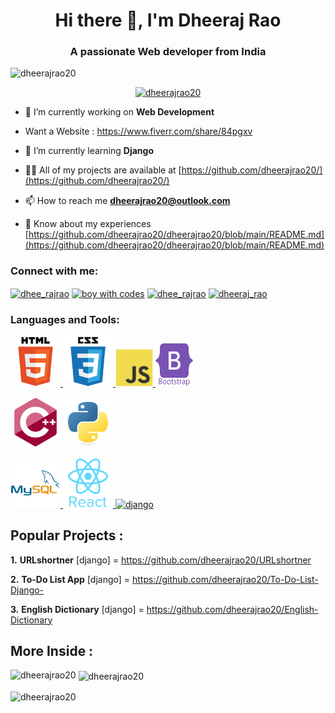 <h1 align="center">Hi there 👋, I'm Dheeraj Rao</h1>
<h3 align="center">A passionate Web developer from India</h3>
<p align="left"> <img src="https://komarev.com/ghpvc/?username=dheerajrao20&label=Profile%20views&color=0e75b6&style=flat" alt="dheerajrao20" height="30" width="120" /> </p>

<p align="center"> <a href="https://github.com/ryo-ma/github-profile-trophy"><img src="https://github-profile-trophy.vercel.app/?username=dheerajrao20" alt="dheerajrao20" /></a> </p>

- 🔭 I’m currently working on **Web Development**

- Want a Website : <a href="https://www.fiverr.com/share/84pgxv">https://www.fiverr.com/share/84pgxv</a>

- 🌱 I’m currently learning **Django**

- 👨‍💻 All of my projects are available at [https://github.com/dheerajrao20/](https://github.com/dheerajrao20/)

- 📫 How to reach me **dheerajrao20@outlook.com**

- 📄 Know about my experiences [https://github.com/dheerajrao20/dheerajrao20/blob/main/README.md](https://github.com/dheerajrao20/dheerajrao20/blob/main/README.md)

<h3 align="left">Connect with me:</h3>
<p align="left">

<a href="https://instagram.com/dhee_rajrao" target="blank"><img align="center" src="https://raw.githubusercontent.com/rahuldkjain/github-profile-readme-generator/master/src/images/icons/Social/instagram.svg" alt="dhee_rajrao" height="60" width="80" /></a>
<a href="https://www.youtube.com/channel/UCHUZS2VgprpnN1dtLqb6ABA" target="blank"><img align="center" src="https://raw.githubusercontent.com/rahuldkjain/github-profile-readme-generator/master/src/images/icons/Social/youtube.svg" alt="boy with codes" height="60" width="80" /></a>
<a href="https://www.linkedin.com/in/dheeraj-kumar-3a6bb8216/" target="blank"><img align="center" src="https://raw.githubusercontent.com/rahuldkjain/github-profile-readme-generator/master/src/images/icons/Social/linked-in-alt.svg" alt="dhee_rajrao" height="60" width="80" /></a>
<a href="https://codeforces.com/profile/dheeraj_rao" target="blank"><img align="center" src="https://raw.githubusercontent.com/rahuldkjain/github-profile-readme-generator/master/src/images/icons/Social/codeforces.svg" alt="dheeraj_rao" height="60" width="80" /></a>
</p>

<h3 align="left">Languages and Tools:</h3>

<p align="left"> 
<a href="https://www.w3.org/html/" target="_blank" rel="noreferrer"> <img src="https://raw.githubusercontent.com/devicons/devicon/master/icons/html5/html5-original-wordmark.svg" alt="html5" width="80" height="80"/> </a>  
<a href="https://www.w3schools.com/css/" target="_blank" rel="noreferrer"> <img src="https://raw.githubusercontent.com/devicons/devicon/master/icons/css3/css3-original-wordmark.svg" alt="css3" width="80" height="80"/> </a> 
<a href="https://developer.mozilla.org/en-US/docs/Web/JavaScript" target="_blank" rel="noreferrer"> <img src="https://raw.githubusercontent.com/devicons/devicon/master/icons/javascript/javascript-original.svg" alt="javascript" width="60" height="60"/> </a>
<a href="https://getbootstrap.com" target="_blank" rel="noreferrer"> <img src="https://raw.githubusercontent.com/devicons/devicon/master/icons/bootstrap/bootstrap-plain-wordmark.svg" alt="bootstrap" width="60" height="70"/> </a> 
  
<a href="https://www.w3schools.com/cpp/" target="_blank" rel="noreferrer"> <img src="https://raw.githubusercontent.com/devicons/devicon/master/icons/cplusplus/cplusplus-original.svg" alt="cplusplus" width="80" height="80"/></a>
<a href="https://www.python.org" target="_blank" rel="noreferrer"> <img src="https://raw.githubusercontent.com/devicons/devicon/master/icons/python/python-original.svg" alt="python" width="80" height="80"/> </a> 
  
<a href="https://www.mysql.com/" target="_blank" rel="noreferrer"> <img src="https://raw.githubusercontent.com/devicons/devicon/master/icons/mysql/mysql-original-wordmark.svg" alt="mysql" width="80" height="80"/> </a>
<a href="https://reactjs.org/" target="_blank" rel="noreferrer"> <img src="https://raw.githubusercontent.com/devicons/devicon/master/icons/react/react-original-wordmark.svg" alt="react" width="80" height="80"/> </a><a href="https://www.djangoproject.com/" target="_blank" rel="noreferrer"> <img src="https://camo.githubusercontent.com/14a503a7ca9e1ae481e9304f78d5b7964ae914794457ad5a1986da42817c82d7/68747470733a2f2f6c6f676f732d646f776e6c6f61642e636f6d2f77702d636f6e74656e742f75706c6f6164732f323031392f30362f446a616e676f5f4c6f676f2e706e67" alt="django" width="80" height="40"/> </a>
</p>

<h2>Popular Projects :</h2>

**1.** **URLshortner** [django] = <a href="https://github.com/dheerajrao20/URLshortner">https://github.com/dheerajrao20/URLshortner</a>

**2.** **To-Do List App** [django] = <a href="https://github.com/dheerajrao20/To-Do-List-Django-">https://github.com/dheerajrao20/To-Do-List-Django-</a>

**3.** **English Dictionary** [django] = <a href="https://github.com/dheerajrao20/English-Dictionary">https://github.com/dheerajrao20/English-Dictionary</a>

<h2> More Inside :</h2>

<img align="left" src="https://github-readme-stats.vercel.app/api/top-langs?username=dheerajrao20&show_icons=true&locale=en&layout=compact" alt="dheerajrao20" />


&nbsp;<img align="center" src="https://github-readme-stats.vercel.app/api?username=dheerajrao20&show_icons=true&locale=en" alt="dheerajrao20" />


<img align="center" src="https://github-readme-streak-stats.herokuapp.com/?user=dheerajrao20&" alt="dheerajrao20" />
